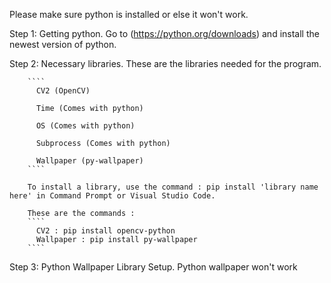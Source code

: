Please make sure python is installed or else it won't work.

Step 1: Getting python.
        Go to (https://python.org/downloads) and install the newest version of python.

Step 2: Necessary libraries.
        These are the libraries needed for the program.
        
        ````
          CV2 (OpenCV)
          
          Time (Comes with python)
          
          OS (Comes with python)
          
          Subprocess (Comes with python)
          
          Wallpaper (py-wallpaper)
        ````    
          
        To install a library, use the command : pip install 'library name here' in Command Prompt or Visual Studio Code.
        
        These are the commands : 
        ````    
          CV2 : pip install opencv-python
          Wallpaper : pip install py-wallpaper
        ````    
          
          
Step 3: Python Wallpaper Library Setup.
        Python wallpaper won't work 
